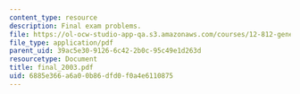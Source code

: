 ```yaml
---
content_type: resource
description: Final exam problems.
file: https://ol-ocw-studio-app-qa.s3.amazonaws.com/courses/12-812-general-circulation-of-the-earths-atmosphere-fall-2005/6885e366a6a00b86dfd0f0a4e6110875_final_2003.pdf
file_type: application/pdf
parent_uid: 39ac5e30-9126-6c42-2b0c-95c49e1d263d
resourcetype: Document
title: final_2003.pdf
uid: 6885e366-a6a0-0b86-dfd0-f0a4e6110875
---
```

